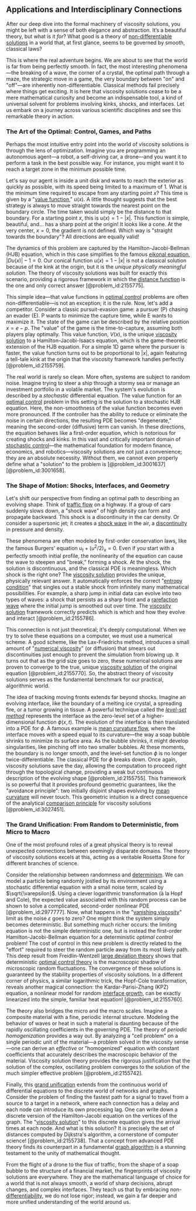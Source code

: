 ## Applications and Interdisciplinary Connections

After our deep dive into the formal machinery of viscosity solutions, you might be left with a sense of both elegance and abstraction. It’s a beautiful theory, but what is it *for*? What good is a theory of [non-differentiable solutions](@article_id:170360) in a world that, at first glance, seems to be governed by smooth, classical laws?

This is where the real adventure begins. We are about to see that the world is far from being perfectly smooth. In fact, the most interesting phenomena—the breaking of a wave, the corner of a crystal, the optimal path through a maze, the strategic move in a game, the very boundary between "on" and "off"—are inherently non-differentiable. Classical methods fail precisely where things get exciting. It is here that viscosity solutions cease to be a mere mathematical curiosity and become an indispensable tool, a kind of universal solvent for problems involving kinks, shocks, and interfaces. Let us embark on a journey across various scientific disciplines and see this remarkable theory in action.

### The Art of the Optimal: Control, Games, and Paths

Perhaps the most intuitive entry point into the world of viscosity solutions is through the lens of optimization. Imagine you are programming an autonomous agent—a robot, a self-driving car, a drone—and you want it to perform a task in the best possible way. For instance, you might want it to reach a target zone in the minimum possible time.

Let's say our agent is inside a unit disk and wants to reach the exterior as quickly as possible, with its speed being limited to a maximum of 1. What is the minimum time required to escape from any starting point $x$? This time is given by a "[value function](@article_id:144256)," $u(x)$. A little thought suggests that the best strategy is always to move straight towards the nearest point on the boundary circle. The time taken would simply be the distance to that boundary. For a starting point $x$, this is $u(x) = 1 - |x|$. This function is simple, beautiful, and... has a sharp point at the origin! It looks like a cone. At the very center, $x=0$, the gradient is not defined. Which way is "straight towards the boundary"? All directions are equally valid!

The dynamics of this problem are captured by the Hamilton-Jacobi-Bellman (HJB) equation, which in this case simplifies to the famous [eikonal equation](@article_id:143419), $|Du(x)| - 1 = 0$. Our conical function $u(x) = 1 - |x|$ is not a classical solution because of the kink at the origin, but it is the *unique physically meaningful solution*. The theory of viscosity solutions was built for exactly this scenario, providing a rigorous framework in which the [distance function](@article_id:136117) is the one and only correct answer [@problem_id:2155775].

This simple idea—that value functions in [optimal control](@article_id:137985) problems are often non-differentiable—is not an exception; it is the rule. Now, let's add a competitor. Consider a classic pursuit-evasion game: a pursuer (P) chasing an evader (E). P wants to minimize the capture time, while E wants to maximize it. The state of the game can be described by the relative position $x = e-p$. The "value" of the game is the time-to-capture, assuming both players play optimally. This value function, $V(x)$, is the unique [viscosity solution](@article_id:197864) to a Hamilton-Jacobi-Isaacs equation, which is the game-theoretic extension of the HJB equation. For a simple 1D game where the pursuer is faster, the value function turns out to be proportional to $|x|$, again featuring a tell-tale kink at the origin that the viscosity framework handles perfectly [@problem_id:2155759].

The real world is rarely so clean. More often, systems are subject to random noise. Imagine trying to steer a ship through a stormy sea or manage an investment portfolio in a volatile market. The system's evolution is described by a *stochastic* differential equation. The value function for an [optimal control](@article_id:137985) problem in this setting is the solution to a stochastic HJB equation. Here, the non-smoothness of the value function becomes even more pronounced. If the controller has the ability to reduce or eliminate the noise in certain directions, the resulting PDE becomes "degenerate," meaning the second-order (diffusive) term can vanish. In these directions, the equation behaves like a first-order equation, which is notorious for creating shocks and kinks. In this vast and critically important domain of [stochastic control](@article_id:170310)—the mathematical foundation for modern finance, economics, and robotics—viscosity solutions are not just a convenience; they are an absolute necessity. Without them, we cannot even properly define what a "solution" to the problem is [@problem_id:3001637] [@problem_id:3001658].

### The Shape of Motion: Shocks, Interfaces, and Geometry

Let's shift our perspective from finding an optimal path to describing an evolving shape. Think of [traffic flow](@article_id:164860) on a highway. If a group of cars suddenly slows down, a "shock wave" of high density can form and propagate backward. This shock is a discontinuity in the car density. Or consider a supersonic jet; it creates a [shock wave](@article_id:261095) in the air, a [discontinuity](@article_id:143614) in pressure and density.

These phenomena are often modeled by first-order conservation laws, like the famous Burgers' equation $u_t + (u^2/2)_x = 0$. Even if you start with a perfectly smooth initial profile, the nonlinearity of the equation can cause the wave to steepen and "break," forming a shock. At the shock, the solution is discontinuous, and the classical PDE is meaningless. Which shock is the right one? The [viscosity solution](@article_id:197864) provides the unique, physically relevant answer. It automatically enforces the correct "[entropy condition](@article_id:165852)" that singles out a stable shock from infinitely many mathematical possibilities. For example, a sharp jump in initial data can evolve into two types of waves: a shock that persists as a sharp front and a [rarefaction wave](@article_id:172344) where the initial jump is smoothed out over time. The [viscosity solution](@article_id:197864) framework correctly predicts which is which and how they evolve and interact [@problem_id:2155786].

This connection is not just theoretical; it's deeply computational. When we try to solve these equations on a computer, we must use a numerical scheme. A good scheme, like the Lax-Friedrichs method, introduces a small amount of "[numerical viscosity](@article_id:142360)" (or diffusion) that smears out discontinuities just enough to prevent the simulation from blowing up. It turns out that as the grid size goes to zero, these numerical solutions are proven to converge to the true, unique [viscosity solution](@article_id:197864) of the original equation [@problem_id:2155770]. So, the abstract theory of viscosity solutions serves as the fundamental benchmark for our practical, algorithmic world.

The idea of tracking moving fronts extends far beyond shocks. Imagine an evolving interface, like the boundary of a melting ice crystal, a spreading fire, or a tumor growing in tissue. A powerful technique called the *[level-set method](@article_id:165139)* represents the interface as the zero-level set of a higher-dimensional function $\phi(x,t)$. The evolution of the interface is then translated into a PDE for $\phi$. A famous example is [mean curvature flow](@article_id:183737), where the interface moves with a speed equal to its curvature—the way a soap bubble shrinks to minimize its surface area. As the bubble shrinks, it might develop singularities, like pinching off into two smaller bubbles. At these moments, the boundary is no longer smooth, and the level-set function $\phi$ is no longer twice-differentiable. The classical PDE for $\phi$ breaks down. Once again, viscosity solutions save the day, allowing the computation to proceed right through the topological change, providing a weak but continuous description of the evolving shape [@problem_id:2155755]. This framework is so powerful that it provides profound geometric guarantees, like the "avoidance principle": two initially disjoint shapes evolving by [mean curvature](@article_id:161653) will never touch. This geometric intuition is a direct consequence of the analytical [comparison principle](@article_id:165069) for viscosity solutions [@problem_id:3027451].

### The Grand Unification: From Random to Deterministic, from Micro to Macro

One of the most profound roles of a great physical theory is to reveal unexpected connections between seemingly disparate domains. The theory of viscosity solutions excels at this, acting as a veritable Rosetta Stone for different branches of science.

Consider the relationship between randomness and [determinism](@article_id:158084). We can model a particle being randomly jostled by its environment using a stochastic differential equation with a small noise term, scaled by $\sqrt{\varepsilon}$. Using a clever logarithmic transformation (à la Hopf and Cole), the expected value associated with this random process can be shown to solve a complicated, second-order nonlinear PDE [@problem_id:2977777]. Now, what happens in the "[vanishing viscosity](@article_id:176218)" limit as the noise $\varepsilon$ goes to zero? One might think the system simply becomes deterministic. But something much richer occurs: the limiting equation is not the simple deterministic one, but is instead the first-order Hamilton-Jacobi-Bellman equation for a deterministic *optimal control* problem! The cost of control in this new problem is directly related to the "effort" required to steer the random particle away from its most likely path. This deep result from Freidlin-Wentzell [large deviation theory](@article_id:152987) shows that deterministic [optimal control theory](@article_id:139498) is the macroscopic shadow of microscopic random fluctuations. The convergence of these solutions is guaranteed by the stability properties of viscosity solutions. In a different corner of physics, a similar logarithmic trick, the Hopf-Cole transformation, reveals another magical connection: the Kardar-Parisi-Zhang (KPZ) equation, a nonlinear model for random [interface growth](@article_id:160828), can be exactly linearized into the simple, familiar heat equation! [@problem_id:2155760].

The theory also bridges the micro and the macro scales. Imagine a composite material with a fine, periodic internal structure. Modeling the behavior of waves or heat in such a material is daunting because of the rapidly oscillating coefficients in the governing PDE. The theory of *periodic homogenization* provides a way out. By analyzing a "cell problem" on a single periodic unit of the material—a problem solved in the viscosity sense—one can derive an *effective* or "homogenized" equation with constant coefficients that accurately describes the macroscopic behavior of the material. Viscosity solution theory provides the rigorous justification that the solution of the complex, oscillating problem converges to the solution of the much simpler effective problem [@problem_id:2155742].

Finally, this [grand unification](@article_id:159879) extends from the continuous world of differential equations to the discrete world of networks and graphs. Consider the problem of finding the fastest path for a signal to travel from a source to a target in a network, where each connection has a delay and each node can introduce its own processing lag. One can write down a discrete version of the Hamilton-Jacobi equation on the vertices of the graph. The "[viscosity solution](@article_id:197864)" to this discrete equation gives the arrival times at each node. And what is this solution? It is precisely the set of distances computed by Dijkstra's algorithm, a cornerstone of computer science! [@problem_id:2155738]. That a concept from advanced PDE theory finds its counterpart in a fundamental [graph algorithm](@article_id:271521) is a stunning testament to the unity of mathematical thought.

From the flight of a drone to the flux of traffic, from the shape of a soap bubble to the structure of a financial market, the fingerprints of viscosity solutions are everywhere. They are the mathematical language of choice for a world that is not always smooth, a world of sharp decisions, abrupt changes, and complex interfaces. They teach us that by embracing non-[differentiability](@article_id:140369), we do not lose rigor; instead, we gain a far deeper and more unified understanding of the world around us.